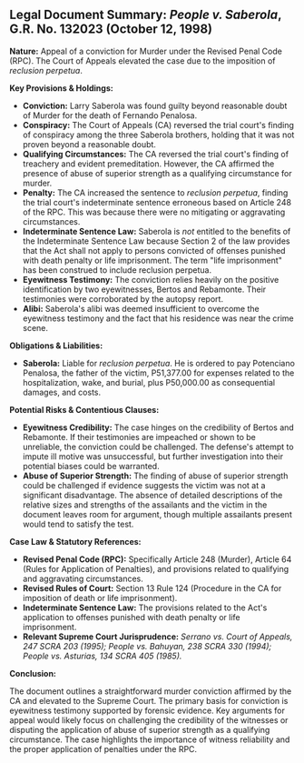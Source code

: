 ## Legal Document Summary: *People v. Saberola*, G.R. No. 132023 (October 12, 1998)

**Nature:** Appeal of a conviction for Murder under the Revised Penal Code (RPC). The Court of Appeals elevated the case due to the imposition of *reclusion perpetua*.

**Key Provisions & Holdings:**

*   **Conviction:** Larry Saberola was found guilty beyond reasonable doubt of Murder for the death of Fernando Penalosa.
*   **Conspiracy:** The Court of Appeals (CA) reversed the trial court's finding of conspiracy among the three Saberola brothers, holding that it was not proven beyond a reasonable doubt.
*   **Qualifying Circumstances:** The CA reversed the trial court's finding of treachery and evident premeditation. However, the CA affirmed the presence of abuse of superior strength as a qualifying circumstance for murder.
*   **Penalty:** The CA increased the sentence to *reclusion perpetua*, finding the trial court's indeterminate sentence erroneous based on Article 248 of the RPC. This was because there were no mitigating or aggravating circumstances.
*   **Indeterminate Sentence Law:** Saberola is *not* entitled to the benefits of the Indeterminate Sentence Law because Section 2 of the law provides that the Act shall not apply to persons convicted of offenses punished with death penalty or life imprisonment. The term "life imprisonment" has been construed to include reclusion perpetua.
*   **Eyewitness Testimony:** The conviction relies heavily on the positive identification by two eyewitnesses, Bertos and Rebamonte. Their testimonies were corroborated by the autopsy report.
*   **Alibi:** Saberola's alibi was deemed insufficient to overcome the eyewitness testimony and the fact that his residence was near the crime scene.

**Obligations & Liabilities:**

*   **Saberola:** Liable for *reclusion perpetua*. He is ordered to pay Potenciano Penalosa, the father of the victim, P51,377.00 for expenses related to the hospitalization, wake, and burial, plus P50,000.00 as consequential damages, and costs.

**Potential Risks & Contentious Clauses:**

*   **Eyewitness Credibility:** The case hinges on the credibility of Bertos and Rebamonte. If their testimonies are impeached or shown to be unreliable, the conviction could be challenged. The defense's attempt to impute ill motive was unsuccessful, but further investigation into their potential biases could be warranted.
*   **Abuse of Superior Strength:**  The finding of abuse of superior strength could be challenged if evidence suggests the victim was not at a significant disadvantage. The absence of detailed descriptions of the relative sizes and strengths of the assailants and the victim in the document leaves room for argument, though multiple assailants present would tend to satisfy the test.

**Case Law & Statutory References:**

*   **Revised Penal Code (RPC):** Specifically Article 248 (Murder), Article 64 (Rules for Application of Penalties), and provisions related to qualifying and aggravating circumstances.
*   **Revised Rules of Court:** Section 13 Rule 124 (Procedure in the CA for imposition of death or life imprisonment).
*   **Indeterminate Sentence Law:** The provisions related to the Act's application to offenses punished with death penalty or life imprisonment.
*   **Relevant Supreme Court Jurisprudence:** *Serrano vs. Court of Appeals, 247 SCRA 203 (1995); People vs. Bahuyan, 238 SCRA 330 (1994); People vs. Asturias, 134 SCRA 405 (1985).*

**Conclusion:**

The document outlines a straightforward murder conviction affirmed by the CA and elevated to the Supreme Court. The primary basis for conviction is eyewitness testimony supported by forensic evidence. Key arguments for appeal would likely focus on challenging the credibility of the witnesses or disputing the application of abuse of superior strength as a qualifying circumstance. The case highlights the importance of witness reliability and the proper application of penalties under the RPC.
